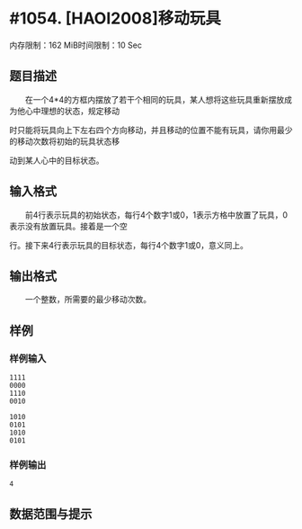# #1054. [HAOI2008]移动玩具

内存限制：162 MiB时间限制：10 Sec

## 题目描述

　　在一个4*4的方框内摆放了若干个相同的玩具，某人想将这些玩具重新摆放成为他心中理想的状态，规定移动

时只能将玩具向上下左右四个方向移动，并且移动的位置不能有玩具，请你用最少的移动次数将初始的玩具状态移

动到某人心中的目标状态。

## 输入格式

　　前4行表示玩具的初始状态，每行4个数字1或0，1表示方格中放置了玩具，0表示没有放置玩具。接着是一个空

行。接下来4行表示玩具的目标状态，每行4个数字1或0，意义同上。

## 输出格式

　　一个整数，所需要的最少移动次数。

## 样例

### 样例输入

    
    1111
    0000
    1110
    0010
    
    1010
    0101
    1010
    0101
    

### 样例输出

    
    4
    

## 数据范围与提示
